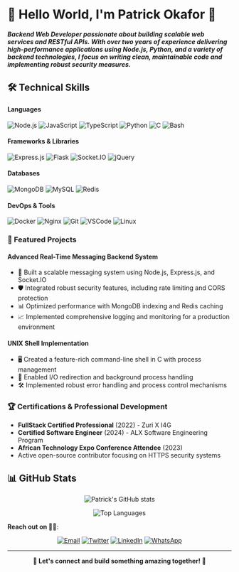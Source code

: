 # 👋 Hello World, I'm Patrick Okafor 👾

***Backend Web Developer passionate about building scalable web services and RESTful APIs. With over two years of experience delivering high-performance applications using Node.js, Python, and a variety of backend technologies, I focus on writing clean, maintainable code and implementing robust security measures.***

## 🛠️ Technical Skills

#### Languages

![Node.js](https://img.shields.io/badge/Nodejs-339933?style=for-the-badge&logo=nodedotjs&logoColor=white) ![JavaScript](https://img.shields.io/badge/JavaScript-F7DF1E?style=for-the-badge&logo=javascript&logoColor=black) ![TypeScript](https://img.shields.io/badge/TypeScript-007ACC?style=for-the-badge&logo=typescript&logoColor=white) ![Python](https://img.shields.io/badge/Python-3776AB?style=for-the-badge&logo=python&logoColor=white) ![C](https://img.shields.io/badge/C-00599C?style=for-the-badge&logo=c&logoColor=white) ![Bash](https://img.shields.io/badge/Bash-4EAA25?style=for-the-badge&logo=gnu-bash&logoColor=white)

#### Frameworks & Libraries

![Express.js](https://img.shields.io/badge/Expressjs-000000?style=for-the-badge&logo=express&logoColor=white) ![Flask](https://img.shields.io/badge/Flask-000000?style=for-the-badge&logo=flask&logoColor=white) ![Socket.IO](https://img.shields.io/badge/Socket.io-010101?style=for-the-badge&logo=socket.io&logoColor=white) ![jQuery](https://img.shields.io/badge/jQuery-0769AD?style=for-the-badge&logo=jquery&logoColor=white)

#### Databases

![MongoDB](https://img.shields.io/badge/MongoDB-47A248?style=for-the-badge&logo=mongodb&logoColor=white) ![MySQL](https://img.shields.io/badge/MySQL-4479A1?style=for-the-badge&logo=mysql&logoColor=white) ![Redis](https://img.shields.io/badge/Redis-DC382D?style=for-the-badge&logo=redis&logoColor=white)

#### DevOps & Tools

![Docker](https://img.shields.io/badge/Docker-2496ED?style=for-the-badge&logo=docker&logoColor=white) ![Nginx](https://img.shields.io/badge/Nginx-009639?style=for-the-badge&logo=nginx&logoColor=white) ![Git](https://img.shields.io/badge/Git-F05032?style=for-the-badge&logo=git&logoColor=white) ![VSCode](https://img.shields.io/badge/VSCode-007ACC?style=for-the-badge&logo=visual-studio-code&logoColor=white) ![Linux](https://img.shields.io/badge/Linux-FCC624?style=for-the-badge&logo=linux&logoColor=black)

### 🚀 Featured Projects

#### Advanced Real-Time Messaging Backend System

- 🔧 Built a scalable messaging system using Node.js, Express.js, and Socket.IO
- 🛡️ Integrated robust security features, including rate limiting and CORS protection
- 📊 Optimized performance with MongoDB indexing and Redis caching
- 📈 Implemented comprehensive logging and monitoring for a production environment

#### UNIX Shell Implementation

- 🖥️ Created a feature-rich command-line shell in C with process management
- 🔄 Enabled I/O redirection and background process handling
- 🛠️ Implemented robust error handling and process control mechanisms

### 🏆 Certifications & Professional Development

- **FullStack Certified Professional** (2022) - Zuri X I4G
- **Certified Software Engineer** (2024) - ALX Software Engineering Program
- **African Technology Expo Conference Attendee** (2023)
- Active open-source contributor focusing on HTTPS security systems

## 📊 GitHub Stats

<div align="center">
  
![Patrick's GitHub stats](https://github-readme-stats.vercel.app/api?username=patoski-patoski&show_icons=true&theme=radical)
  
![Top Languages](https://github-readme-stats.vercel.app/api/top-langs/?username=patoski-patoski&layout=compact&theme=radical)

</div>

**Reach out on 🤙🏾**:
<div align="center">

[![Email](https://img.shields.io/badge/Email-codesbypatrick%40gmail.com-blue?style=flat-square&logo=gmail)](mailto:codesbypatrick@gmail.com)
[![Twitter](https://img.shields.io/badge/Twitter-1DA1F2?style=flat-square&logo=twitter&logoColor=white)](https://twitter.com/codesbypatrick)
[![LinkedIn](https://img.shields.io/badge/LinkedIn-0077B5?style=flat-square&logo=linkedin&logoColor=white)](https://www.linkedin.com/in/patrick-okafor-c/)
[![WhatsApp](https://img.shields.io/badge/WhatsApp-%2B234%20815%20355%201975-green?style=flat-square&logo=whatsapp)](tel:+2348153551975)

</div>

---

<div align="center">

  **🌟 Let's connect and build something amazing together! 🌟**
</div>
